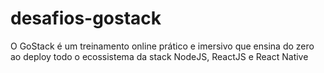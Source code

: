 # desafios-gostack
O GoStack é um treinamento online prático e imersivo que ensina do zero ao deploy todo o ecossistema da stack NodeJS, ReactJS e React Native

